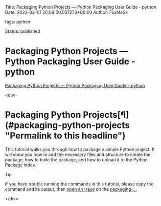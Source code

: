 Title: Packaging Python Projects — Python Packaging User Guide - python
Date: 2022-02-01 20:09:00.507273+00:00
Author: FoxMaSk 

tags: python

Status: published





# Packaging Python Projects — Python Packaging User Guide - python

[Packaging Python Projects — Python Packaging User Guide - python](https://packaging.python.org/en/latest/tutorials/packaging-projects/)

&lt;div&gt;

Packaging Python Projects[¶](#packaging-python-projects &#34;Permalink to this headline&#34;)
==================================================================================================

This tutorial walks you through how to package a simple Python project.
It will show you how to add the necessary files and structure to create
the package, how to build the package, and how to upload it to the
Python Package Index.

Tip

If you have trouble running the commands in this tutorial, please copy
the command and its output, then [open an
issue](https://github.com/pypa/packaging-problems/issues/new?template=packaging_tutorial.yml&amp;title=Trouble+with+the+packaging+tutorial&amp;guide=https://packaging.python.org/tutorials/packaging-projects) on the
[packaging-...](https://github.com/pypa/packaging-problems)

&lt;/div&gt;